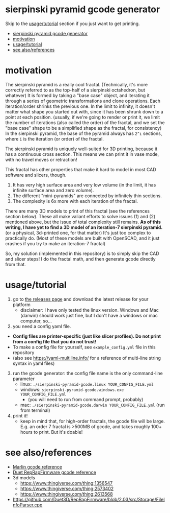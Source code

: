 # sierpinski pyramid gcode generator

Skip to the [usage/tutorial](#usagetutorial) section if you just want to get printing.

- [sierpinski pyramid gcode generator](#sierpinski-pyramid-gcode-generator)
- [motivation](#motivation)
- [usage/tutorial](#usagetutorial)
- [see also/references](#see-alsoreferences)


# motivation
The sierpinski pyramid is a really cool fractal.
(Technically, it's more correctly referred to as the top-half of a sierpinski octahedron, but whatever)
It is formed by taking a "base case" object, and iterating it through a series of geometric transformations and clone operations.
Each iteration/order shrinks the previous one.
In the limit to infinity, it doesn't matter what shape you started out with, since it has been shrunk down to a point at each position.
(usually, if we're going to render or print it, we limit the number of iterations (also called the order) of the fractal, and we set the "base case" shape to be a simplified shape as the fractal, for consistency)
In the sierpinski pyramid, the base of the pyramid always has `2^i` sections, where `i` is the iteration (or order) of the fractal.

The sierpinski pyramid is uniquely well-suited for 3D printing, because it has a continuous cross section.
This means we can print it in vase mode, with no travel moves or retraction!

This fractal has other properties that make it hard to model in most CAD software and slicers, though.
1. It has very high surface area and very low volume (in the limit, it has infinite surface area and zero volume).
2. The different "mini-pyramids" are connected by infinitely thin sections.
3. The complexity is 6x more with each iteration of the fractal.


There are many 3D models to print of this fractal (see the references section below).
These all make valiant efforts to solve issues (1) and (2) mentioned above, but the issue of total complexity still remains.
**As of this writing, I have yet to find a 3D model of an iteration-7 sierpinski pyramid.**
(or a physical, 3d-printed one, for that matter)
It's just too complex to practically do.
(Most of these models are built with OpenSCAD, and it just crashes if you try to make an iteration-7 fractal)

So, my solution (implemented in this repository) is to simply skip the CAD and slicer steps! I do the fractal math, and then generate gcode directly from that.


# usage/tutorial
1. go to [the releases page](https://github.com/madewithlinux/sierpinski-pyramid-gcode/releases) and download the latest release for your platform
   * disclaimer: I have only tested the linux version. Windows and Mac (darwin) should work just fine, but I don't have a windows or mac computer, so...
2. you need a config yaml file.
  * **Config files are printer-specific (just like slicer profiles). Do not print from a config file that you do not trust!**
  * To make a config file for yourself, see `example_config.yml` file in this repository
  * (also see https://yaml-multiline.info/ for a reference of multi-line string syntax in yaml files)
3. run the gcode generator: the config file name is the only command-line parameter
   * linux: `./sierpinski-pyramid-gcode.linux YOUR_CONFIG_FILE.yml`
   * windows: `sierpinski-pyramid-gcode.windows.exe YOUR_CONFIG_FILE.yml`
     * (you will need to run from command prompt, probably)
   * mac: `./sierpinski-pyramid-gcode.darwin YOUR_CONFIG_FILE.yml` (run from terminal)
4. print it!
   * keep in mind that, for high-order fractals, the gcode file will be large. E.g. an order 7 fractal is >500MB of gcode, and takes roughly 100+ hours to print. But it's doable!



# see also/references
* [Marlin gcode reference](https://marlinfw.org/docs/gcode/G000-G001.html)
* [Duet RepRapFirmware gcode reference](https://duet3d.dozuki.com/Wiki/Gcode)
* 3d models
  * https://www.thingiverse.com/thing:1356547
  * https://www.thingiverse.com/thing:2573402
  * https://www.thingiverse.com/thing:2613568
* https://github.com/Duet3D/RepRapFirmware/blob/2.03/src/Storage/FileInfoParser.cpp
